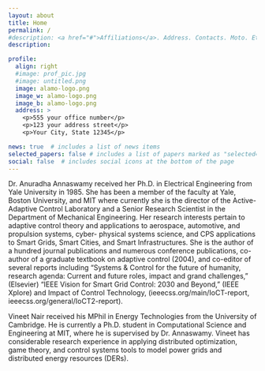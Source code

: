 ```yaml
---
layout: about
title: Home
permalink: /
#description: <a href="#">Affiliations</a>. Address. Contacts. Moto. Etc.
description:

profile:
  align: right
  #image: prof_pic.jpg
  #image: untitled.png
  image: alamo-logo.png
  image_w: alamo-logo.png
  image_b: alamo-logo.png
  address: >
    <p>555 your office number</p>
    <p>123 your address street</p>
    <p>Your City, State 12345</p>

news: true  # includes a list of news items
selected_papers: false # includes a list of papers marked as "selected={true}"
social: false  # includes social icons at the bottom of the page
---
```


<div class='specialParagraph' markdown='1'>

Dr. Anuradha Annaswamy received her Ph.D. in Electrical Engineering from Yale University in 1985. She has been a member of the faculty at Yale, Boston University, and MIT where currently she is the director of the Active-Adaptive Control Laboratory and a Senior Research Scientist in the Department of Mechanical Engineering. Her research interests pertain to adaptive control theory and applications to aerospace, automotive, and propulsion systems, cyber- physical systems science, and CPS applications to Smart Grids, Smart Cities, and Smart Infrastructures. She is the author of a hundred journal publications and numerous conference publications, co-author of a graduate textbook on adaptive control (2004), and co-editor of several reports including “Systems & Control for the future of humanity, research agenda: Current and future roles, impact and grand challenges,” (Elsevier) “IEEE Vision for Smart Grid Control: 2030 and Beyond,” (IEEE Xplore) and Impact of Control Technology, (ieeecss.org/main/IoCT-report, ieeecss.org/general/IoCT2-report).

Vineet Nair received his MPhil in Energy Technologies from the University of Cambridge. He is currently a Ph.D. student in Computational Science and Engineering at MIT, where he is supervised by Dr. Annaswamy. Vineet has considerable research experience in applying distributed optimization, game theory, and control systems tools to model power grids and distributed energy resources (DERs).


</div>